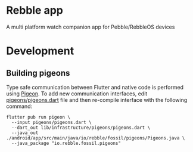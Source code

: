 # Rebble app

A multi platform watch companion app for Pebble/RebbleOS devices

# Development

## Building pigeons

Type safe communication between Flutter and native code is performed 
using [Pigeon](https://pub.dev/packages/pigeon). To add new communication interfaces, edit
[pigeons/pigeons.dart](pigeons/pigeons.dart) file and then re-compile interface
with the following command:

```
flutter pub run pigeon \
  --input pigeons/pigeons.dart \
  --dart_out lib/infrastructure/pigeons/pigeons.dart \
  --java_out ./android/app/src/main/java/io/rebble/fossil/pigeons/Pigeons.java \
  --java_package "io.rebble.fossil.pigeons"
```